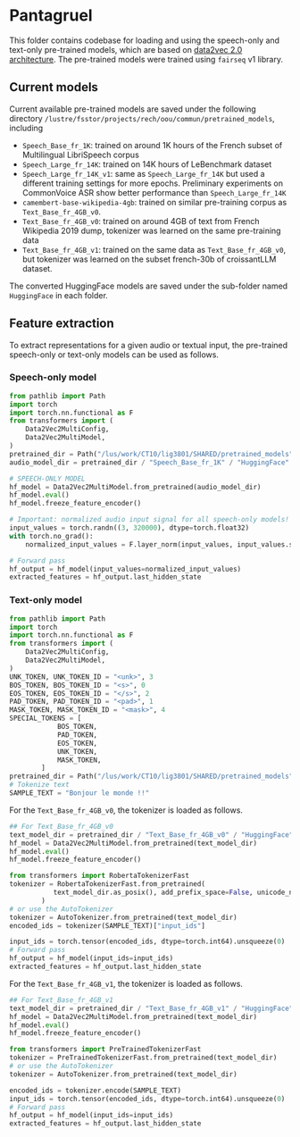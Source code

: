 # Pantagruel

This folder contains codebase for loading and using the speech-only and text-only pre-trained models, which are based on [data2vec 2.0 architecture](https://arxiv.org/abs/2212.07525). The pre-trained models were trained using `fairseq` v1 library.

## Current models
Current available pre-trained models are saved under the following directory `/lustre/fsstor/projects/rech/oou/commun/pretrained_models`, including
- `Speech_Base_fr_1K`: trained on around 1K hours of the French subset of Multilingual LibriSpeech corpus 
- `Speech_Large_fr_14K`: trained on 14K hours of LeBenchmark dataset
- `Speech_Large_fr_14K_v1`: same as `Speech_Large_fr_14K` but used a different training settings for more epochs. Preliminary experiments on CommonVoice ASR show better performance than `Speech_Large_fr_14K`
- `camembert-base-wikipedia-4gb`: trained on similar pre-training corpus as `Text_Base_fr_4GB_v0`.
- `Text_Base_fr_4GB_v0`: trained on around 4GB of text from French Wikipedia 2019 dump, tokenizer was learned on the same pre-training data
- `Text_Base_fr_4GB_v1`: trained on the same data as `Text_Base_fr_4GB_v0`, but tokenizer was learned on the subset french-30b of croissantLLM dataset. 

The converted HuggingFace models are saved under the sub-folder named `HuggingFace` in each folder.


## Feature extraction
To extract representations for a given audio or textual input, the pre-trained speech-only or text-only models can be used as follows.

### Speech-only model
```python
from pathlib import Path
import torch
import torch.nn.functional as F
from transformers import (
    Data2Vec2MultiConfig,
    Data2Vec2MultiModel,
)
pretrained_dir = Path("/lus/work/CT10/lig3801/SHARED/pretrained_models")
audio_model_dir = pretrained_dir / "Speech_Base_fr_1K" / "HuggingFace"

# SPEECH-ONLY MODEL
hf_model = Data2Vec2MultiModel.from_pretrained(audio_model_dir)
hf_model.eval()
hf_model.freeze_feature_encoder()

# Important: normalized audio input signal for all speech-only models!
input_values = torch.randn((3, 320000), dtype=torch.float32)
with torch.no_grad():
    normalized_input_values = F.layer_norm(input_values, input_values.size()[1:])

# Forward pass
hf_output = hf_model(input_values=normalized_input_values)
extracted_features = hf_output.last_hidden_state
```

### Text-only model
```python
from pathlib import Path
import torch
import torch.nn.functional as F
from transformers import (
    Data2Vec2MultiConfig,
    Data2Vec2MultiModel,
)
UNK_TOKEN, UNK_TOKEN_ID = "<unk>", 3
BOS_TOKEN, BOS_TOKEN_ID = "<s>", 0
EOS_TOKEN, EOS_TOKEN_ID = "</s>", 2
PAD_TOKEN, PAD_TOKEN_ID = "<pad>", 1
MASK_TOKEN, MASK_TOKEN_ID = "<mask>", 4
SPECIAL_TOKENS = [
            BOS_TOKEN,
            PAD_TOKEN,
            EOS_TOKEN,
            UNK_TOKEN,
            MASK_TOKEN,
        ]
pretrained_dir = Path("/lus/work/CT10/lig3801/SHARED/pretrained_models")
# Tokenize text
SAMPLE_TEXT = "Bonjour le monde !!"
```

For the `Text_Base_fr_4GB_v0`, the tokenizer is loaded as follows.
```python
## For Text_Base_fr_4GB_v0
text_model_dir = pretrained_dir / "Text_Base_fr_4GB_v0" / "HuggingFace"
hf_model = Data2Vec2MultiModel.from_pretrained(text_model_dir)
hf_model.eval()
hf_model.freeze_feature_encoder()

from transformers import RobertaTokenizerFast
tokenizer = RobertaTokenizerFast.from_pretrained(
           text_model_dir.as_posix(), add_prefix_space=False, unicode_normalizer="nfc"
        )
# or use the AutoTokenizer
tokenizer = AutoTokenizer.from_pretrained(text_model_dir)
encoded_ids = tokenizer(SAMPLE_TEXT)["input_ids"]

input_ids = torch.tensor(encoded_ids, dtype=torch.int64).unsqueeze(0)
# Forward pass
hf_output = hf_model(input_ids=input_ids)
extracted_features = hf_output.last_hidden_state
```

For the `Text_Base_fr_4GB_v1`, the tokenizer is loaded as follows.

```python
## For Text_Base_fr_4GB_v1
text_model_dir = pretrained_dir / "Text_Base_fr_4GB_v1" / "HuggingFace"
hf_model = Data2Vec2MultiModel.from_pretrained(text_model_dir)
hf_model.eval()
hf_model.freeze_feature_encoder()

from transformers import PreTrainedTokenizerFast
tokenizer = PreTrainedTokenizerFast.from_pretrained(text_model_dir)
# or use the AutoTokenizer
tokenizer = AutoTokenizer.from_pretrained(text_model_dir)

encoded_ids = tokenizer.encode(SAMPLE_TEXT)
input_ids = torch.tensor(encoded_ids, dtype=torch.int64).unsqueeze(0)
# Forward pass
hf_output = hf_model(input_ids=input_ids)
extracted_features = hf_output.last_hidden_state
```
